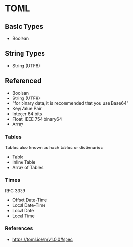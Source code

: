 # TOML

## Basic Types

* Boolean

## String Types

* String (UTF8)

## Referenced

* Boolean
* String (UTF8)
* "for binary data, it is recommended that you use Base64"
* Key/Value Pair
* Integer 64 bits
* Float: IEEE 754 binary64
* Array

### Tables

Tables also known as hash tables or dictionaries

* Table
* Inline Table
* Array of Tables

### Times

RFC 3339

* Offset Date-Time
* Local Date-Time
* Local Date
* Local Time

### References

* https://toml.io/en/v1.0.0#spec
